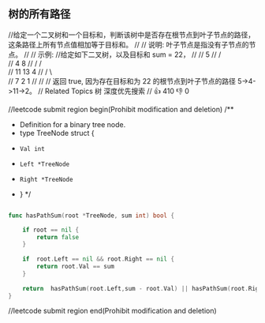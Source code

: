 ## 树的所有路径

//给定一个二叉树和一个目标和，判断该树中是否存在根节点到叶子节点的路径，这条路径上所有节点值相加等于目标和。 
//
// 说明: 叶子节点是指没有子节点的节点。 
//
// 示例: 
//给定如下二叉树，以及目标和 sum = 22， 
//
//               5
//             / \
//            4   8
//           /   / \
//          11  13  4
//         /  \      \
//        7    2      1
// 
//
// 返回 true, 因为存在目标和为 22 的根节点到叶子节点的路径 5->4->11->2。 
// Related Topics 树 深度优先搜索 
// 👍 410 👎 0


//leetcode submit region begin(Prohibit modification and deletion)
/**
 * Definition for a binary tree node.
 * type TreeNode struct {
 *     Val int
 *     Left *TreeNode
 *     Right *TreeNode
 * }
 */

```go

func hasPathSum(root *TreeNode, sum int) bool {

	if root == nil {
		return false
	}
    
    if  root.Left == nil && root.Right == nil {
        return root.Val == sum
    }
	
	return  hasPathSum(root.Left,sum - root.Val) || hasPathSum(root.Right,sum - root.Val)
}


```
//leetcode submit region end(Prohibit modification and deletion)

